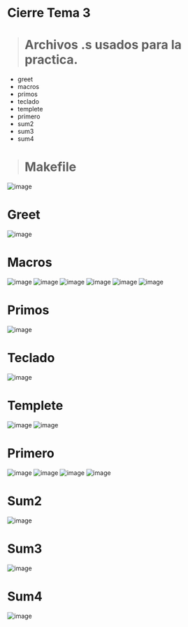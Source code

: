 # Cierre Tema 3

> # Archivos .s usados para la practica.

- greet
- macros
- primos
- teclado
- templete
- primero
- sum2
- sum3
- sum4

> # Makefile
![image](https://user-images.githubusercontent.com/82748051/169911394-daa623f7-1542-4dc4-8fe5-05ce39f7112c.png)

# Greet
![image](https://user-images.githubusercontent.com/82748051/169909902-01648605-26b2-4639-9c78-68adbf83d9f7.png)

# Macros
![image](https://user-images.githubusercontent.com/82748051/169910072-9ffcce60-dc9b-48e8-ba5f-87dc5c5c1e95.png)
![image](https://user-images.githubusercontent.com/82748051/169910089-028a029e-ffda-4609-9244-45878986dd5a.png)
![image](https://user-images.githubusercontent.com/82748051/169910112-32b300f4-82b3-4eaf-ab12-c92e7830d80d.png)
![image](https://user-images.githubusercontent.com/82748051/169910141-7cd4030f-b8ed-45b4-b51f-a70169486a26.png)
![image](https://user-images.githubusercontent.com/82748051/169910162-084e9edd-437c-439b-be81-8a36c73a2673.png)
![image](https://user-images.githubusercontent.com/82748051/169910173-c25c9a70-7544-471a-992d-294948f1b4b6.png)

# Primos
![image](https://user-images.githubusercontent.com/82748051/169910225-cbf796ce-063e-4965-b041-917785f000fe.png)

# Teclado
![image](https://user-images.githubusercontent.com/82748051/169910255-dc6b8f7e-24d1-4bac-9853-211eae4a130e.png)

# Templete
![image](https://user-images.githubusercontent.com/82748051/169910330-9f9db5b9-655c-41ef-99ef-5dd510079fd6.png)
![image](https://user-images.githubusercontent.com/82748051/169910361-a2409004-a3a4-45f4-9079-95f52629d875.png)

# Primero
![image](https://user-images.githubusercontent.com/82748051/169910436-bb272c79-8121-4b81-84dc-ed10f2141c22.png)
![image](https://user-images.githubusercontent.com/82748051/169910473-7ca37a9f-57e5-48df-8997-38b9c84fd205.png)
![image](https://user-images.githubusercontent.com/82748051/169910486-14c9b43a-3225-4bc1-aac4-6f845406468b.png)
![image](https://user-images.githubusercontent.com/82748051/169910525-5564847d-106e-4c90-8e60-5ec79b513da0.png)

# Sum2
![image](https://user-images.githubusercontent.com/82748051/169910549-daa52518-f3bc-4c14-8b9e-e558d51a6e81.png)

# Sum3
![image](https://user-images.githubusercontent.com/82748051/169910588-cb170a6d-def2-4eca-aac4-133965bc8562.png)
  
# Sum4
![image](https://user-images.githubusercontent.com/82748051/169910628-69238c05-0c17-4403-bf71-974c7b19ec31.png)
